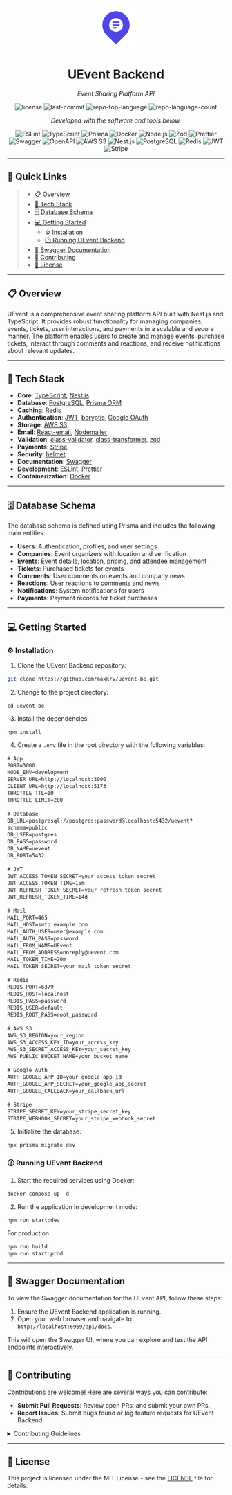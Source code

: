 <p align="center">
  <img src="./assets/logo.svg" width="100" />
</p>
<p align="center">
    <h1 align="center">UEvent Backend</h1>
</p>
<p align="center">
    <em>Event Sharing Platform API</em>
</p>
<p align="center">
 <img src="https://img.shields.io/github/license/maxkrv/uevent-be?style=flat&color=0080ff" alt="license">
 <img src="https://img.shields.io/github/last-commit/maxkrv/uevent-be?style=flat&logo=git&logoColor=white&color=0080ff" alt="last-commit">
 <img src="https://img.shields.io/github/languages/top/maxkrv/uevent-be?style=flat&color=0080ff" alt="repo-top-language">
 <img src="https://img.shields.io/github/languages/count/maxkrv/uevent-be?style=flat&color=0080ff" alt="repo-language-count">
<p>
<p align="center">
  <em>Developed with the software and tools below.</em>
</p>
<p align="center">
 <img src="https://img.shields.io/badge/ESLint-4B32C3.svg?style=flat&logo=ESLint&logoColor=white" alt="ESLint">
 <img src="https://img.shields.io/badge/TypeScript-3178C6.svg?style=flat&logo=TypeScript&logoColor=white" alt="TypeScript">
 <img src="https://img.shields.io/badge/Prisma-2D3748.svg?style=flat&logo=Prisma&logoColor=white" alt="Prisma">
 <img src="https://img.shields.io/badge/Docker-2496ED.svg?style=flat&logo=Docker&logoColor=white" alt="Docker">
 <img src="https://img.shields.io/badge/Node.js-339933.svg?style=flat&logo=Node.js&logoColor=white" alt="Node.js">
 <img src="https://img.shields.io/badge/Zod-000000.svg?style=flat&logo=Zod&logoColor=white" alt="Zod">
 <img src="https://img.shields.io/badge/Prettier-F7B93E.svg?style=flat&logo=Prettier&logoColor=white" alt="Prettier">
 <img src="https://img.shields.io/badge/Swagger-85EA2D.svg?style=flat&logo=Swagger&logoColor=black" alt="Swagger">
 <img src="https://img.shields.io/badge/OpenAPI-6BA539.svg?style=flat&logo=OpenAPI-Initiative&logoColor=white" alt="OpenAPI">
 <img src="https://img.shields.io/badge/Amazon_S3-569A31.svg?style=flat&logo=Amazon-S3&logoColor=white" alt="AWS S3">
 <img src="https://img.shields.io/badge/nestjs-E0234E?style=flat&logo=nestjs&logoColor=white" alt="Nest.js">
 <img src="https://img.shields.io/badge/PostgreSQL-316192?style=flat&logo=postgresql&logoColor=white" alt="PostgreSQL">
 <img src="https://img.shields.io/badge/redis-%23DD0031.svg?style=flat&logo=redis&logoColor=white" alt="Redis">
 <img src="https://img.shields.io/badge/JWT-000000?style=flat&logo=JSON%20web%20tokens&logoColor=white" alt="JWT">
 <img src="https://img.shields.io/badge/Stripe-008CDD?style=flat&logo=stripe&logoColor=white" alt="Stripe">
</p>
<hr>

## 🔗 Quick Links

> - [📋 Overview](#-overview)
> - [🚀 Tech Stack](#-tech-stack)
> - [🗄️ Database Schema](#️-database-schema)
> - [💻 Getting Started](#-getting-started)
>     - [⚙️ Installation](#️-installation)
>     - [🕜 Running UEvent Backend](#-running-uevent-be)
> - [📜 Swagger Documentation](#-swagger-documentation)
> - [🤝 Contributing](#-contributing)
> - [📄 License](#-license)

---

## 📋 Overview

UEvent is a comprehensive event sharing platform API built with Nest.js and TypeScript. It provides robust functionality for managing companies, events, tickets, user interactions, and payments in a scalable and secure manner. The platform enables users to create and manage events, purchase tickets, interact through comments and reactions, and receive notifications about relevant updates.

---

## 🚀 Tech Stack

- **Core**: [TypeScript](https://www.typescriptlang.org/), [Nest.js](https://nestjs.com/)
- **Database**: [PostgreSQL](https://www.postgresql.org/), [Prisma ORM](https://www.prisma.io/)
- **Caching**: [Redis](https://redis.io/)
- **Authentication**: [JWT](https://jwt.io/), [bcryptjs](https://www.npmjs.com/package/bcryptjs), [Google OAuth](https://developers.google.com/identity/protocols/oauth2)
- **Storage**: [AWS S3](https://aws.amazon.com/s3/)
- **Email**: [React-email](https://react.email/), [Nodemailer](https://nodemailer.com/)
- **Validation**: [class-validator](https://github.com/typestack/class-validator), [class-transformer](https://github.com/typestack/class-transformer), [zod](https://zod.dev/)
- **Payments**: [Stripe](https://stripe.com/)
- **Security**: [helmet](https://helmetjs.github.io/)
- **Documentation**: [Swagger](https://swagger.io/)
- **Development**: [ESLint](https://eslint.org/), [Prettier](https://prettier.io/)
- **Containerization**: [Docker](https://www.docker.com/)

---

## 🗄️ Database Schema

The database schema is defined using Prisma and includes the following main entities:

- **Users**: Authentication, profiles, and user settings
- **Companies**: Event organizers with location and verification
- **Events**: Event details, location, pricing, and attendee management
- **Tickets**: Purchased tickets for events
- **Comments**: User comments on events and company news
- **Reactions**: User reactions to comments and news
- **Notifications**: System notifications for users
- **Payments**: Payment records for ticket purchases

---

## 💻 Getting Started

### ⚙️ Installation

1. Clone the UEvent Backend repository:

```sh
git clone https://github.com/maxkrv/uevent-be.git
```

2. Change to the project directory:

```shellscript
cd uevent-be
```

3. Install the dependencies:

```shellscript
npm install
```

4. Create a `.env` file in the root directory with the following variables:

```plaintext
# App
PORT=3000
NODE_ENV=development
SERVER_URL=http://localhost:3000
CLIENT_URL=http://localhost:5173
THROTTLE_TTL=10
THROTTLE_LIMIT=200

# Database
DB_URL=postgresql://postgres:password@localhost:5432/uevent?schema=public
DB_USER=postgres
DB_PASS=password
DB_NAME=uevent
DB_PORT=5432

# JWT
JWT_ACCESS_TOKEN_SECRET=your_access_token_secret
JWT_ACCESS_TOKEN_TIME=15m
JWT_REFRESH_TOKEN_SECRET=your_refresh_token_secret
JWT_REFRESH_TOKEN_TIME=14d

# Mail
MAIL_PORT=465
MAIL_HOST=smtp.example.com
MAIL_AUTH_USER=user@example.com
MAIL_AUTH_PASS=password
MAIL_FROM_NAME=UEvent
MAIL_FROM_ADDRESS=noreply@uevent.com
MAIL_TOKEN_TIME=20m
MAIL_TOKEN_SECRET=your_mail_token_secret

# Redis
REDIS_PORT=6379
REDIS_HOST=localhost
REDIS_PASS=password
REDIS_USER=default
REDIS_ROOT_PASS=root_password

# AWS S3
AWS_S3_REGION=your_region
AWS_S3_ACCESS_KEY_ID=your_access_key
AWS_S3_SECRET_ACCESS_KEY=your_secret_key
AWS_PUBLIC_BUCKET_NAME=your_bucket_name

# Google Auth
AUTH_GOOGLE_APP_ID=your_google_app_id
AUTH_GOOGLE_APP_SECRET=your_google_app_secret
AUTH_GOOGLE_CALLBACK=your_callback_url

# Stripe
STRIPE_SECRET_KEY=your_stripe_secret_key
STRIPE_WEBHOOK_SECRET=your_stripe_webhook_secret
```

5. Initialize the database:

```shellscript
npx prisma migrate dev
```

### 🕜 Running UEvent Backend

1. Start the required services using Docker:

```shellscript
docker-compose up -d
```

2. Run the application in development mode:

```shellscript
npm run start:dev
```

For production:

```shellscript
npm run build
npm run start:prod
```

---

## 📜 Swagger Documentation

To view the Swagger documentation for the UEvent API, follow these steps:

1. Ensure the UEvent Backend application is running.
2. Open your web browser and navigate to `http://localhost:6969/api/docs`.

This will open the Swagger UI, where you can explore and test the API endpoints interactively.

---

## 🤝 Contributing

Contributions are welcome! Here are several ways you can contribute:

- **Submit Pull Requests**: Review open PRs, and submit your own PRs.
- **Report Issues**: Submit bugs found or log feature requests for UEvent Backend.

<details><summary>Contributing Guidelines</summary>

1. **Fork the Repository**: Start by forking the project repository to your GitHub account.
2. **Clone Locally**: Clone the forked repository to your local machine using a Git client.

```shellscript
git clone https://github.com/maxkrv/uevent-be
```

3. **Create a New Branch**: Always work on a new branch, giving it a descriptive name.

```shellscript
git checkout -b new-feature-x
```

4. **Make Your Changes**: Develop and test your changes locally.
5. **Commit Your Changes**: Commit with a clear message describing your updates.

```shellscript
git commit -m 'Implemented new feature x.'
```

6. **Push to GitHub**: Push the changes to your forked repository.

```shellscript
git push origin new-feature-x
```

7. **Submit a Pull Request**: Create a PR against the original project repository. Clearly describe the changes and their motivations.

Once your PR is reviewed and approved, it will be merged into the main branch.

</details>

---

## 📄 License

This project is licensed under the MIT License - see the [LICENSE](https://github.com/maxkrv/uevent-be/blob/main/LICENSE) file for details.

